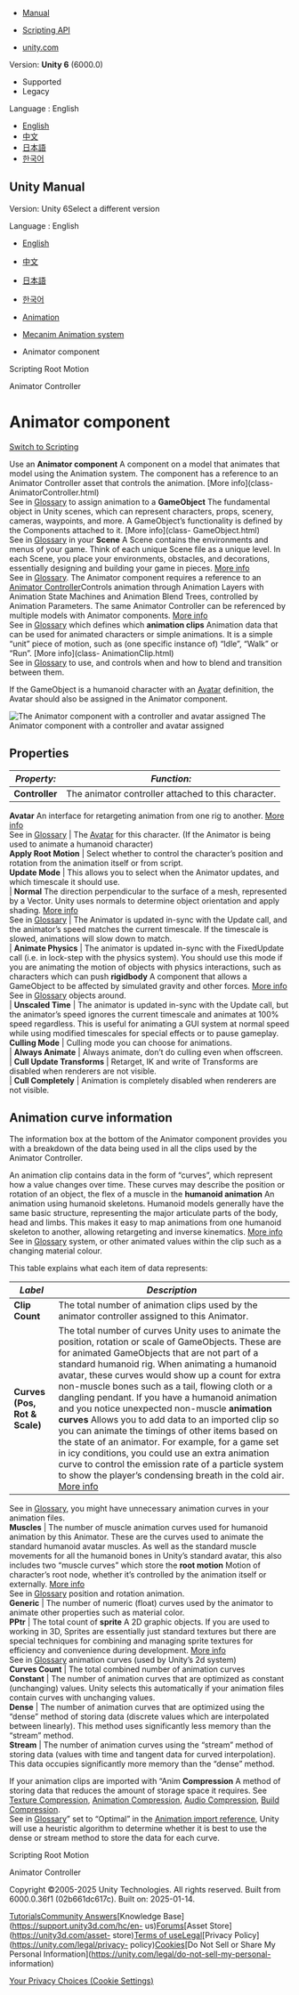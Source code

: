 [](https://docs.unity3d.com)

  * [Manual](../Manual/index.html)
  * [Scripting API](../ScriptReference/index.html)

  * [unity.com](https://unity.com/)

Version: **Unity 6** (6000.0)

  * Supported
  * Legacy

Language : English

  * [English](/Manual/class-Animator.html)
  * [中文](/cn/current/Manual/class-Animator.html)
  * [日本語](/ja/current/Manual/class-Animator.html)
  * [한국어](/kr/current/Manual/class-Animator.html)

[](https://docs.unity3d.com)

## Unity Manual

Version: Unity 6Select a different version

Language : English

  * [English](/Manual/class-Animator.html)
  * [中文](/cn/current/Manual/class-Animator.html)
  * [日本語](/ja/current/Manual/class-Animator.html)
  * [한국어](/kr/current/Manual/class-Animator.html)

  * [Animation](AnimationSection.html)
  * [Mecanim Animation system](AnimationOverview.html)
  * Animator component

[](ScriptingRootMotion.html)

Scripting Root Motion

[](class-AnimatorController.html)

Animator Controller

# Animator component

[Switch to Scripting](../ScriptReference/Animator.html "Go to Animator page in
the Scripting Reference")

Use an **Animator component** A component on a model that animates that model
using the Animation system. The component has a reference to an Animator
Controller asset that controls the animation. [More info](class-
AnimatorController.html)  
See in [Glossary](Glossary.html#AnimatorComponent) to assign animation to a
**GameObject** The fundamental object in Unity scenes, which can represent
characters, props, scenery, cameras, waypoints, and more. A GameObject’s
functionality is defined by the Components attached to it. [More info](class-
GameObject.html)  
See in [Glossary](Glossary.html#GameObject) in your **Scene** A Scene contains
the environments and menus of your game. Think of each unique Scene file as a
unique level. In each Scene, you place your environments, obstacles, and
decorations, essentially designing and building your game in pieces. [More
info](CreatingScenes.html)  
See in [Glossary](Glossary.html#Scene). The Animator component requires a
reference to an [Animator Controller](class-AnimatorController.html)Controls
animation through Animation Layers with Animation State Machines and Animation
Blend Trees, controlled by Animation Parameters. The same Animator Controller
can be referenced by multiple models with Animator components. [More
info](class-AnimatorController.html)  
See in [Glossary](Glossary.html#AnimatorController) which defines which
**animation clips** Animation data that can be used for animated characters or
simple animations. It is a simple “unit” piece of motion, such as (one
specific instance of) “Idle”, “Walk” or “Run”. [More info](class-
AnimationClip.html)  
See in [Glossary](Glossary.html#AnimationClip) to use, and controls when and
how to blend and transition between them.

If the GameObject is a humanoid character with an [Avatar](class-Avatar.html)
definition, the Avatar should also be assigned in the Animator component.

![The Animator component with a controller and avatar
assigned](../uploads/Main/MecanimAnimatorComponent.png) The Animator component
with a controller and avatar assigned

## Properties

**_Property:_** | **_Function:_**  
---|---  
**Controller** | The animator controller attached to this character.  
**Avatar** An interface for retargeting animation from one rig to another.
[More info](ConfiguringtheAvatar.html)  
See in [Glossary](Glossary.html#Avatar) | The [Avatar](class-Avatar.html) for this character. (If the Animator is being used to animate a humanoid character)  
**Apply Root Motion** | Select whether to control the character’s position and rotation from the animation itself or from script.  
**Update Mode** | This allows you to select when the Animator updates, and which timescale it should use.  
| **Normal** The direction perpendicular to the surface of a mesh, represented
by a Vector. Unity uses normals to determine object orientation and apply
shading. [More info](scripting-vectors.html)  
See in [Glossary](Glossary.html#Normal) | The Animator is updated in-sync with the Update call, and the animator’s speed matches the current timescale. If the timescale is slowed, animations will slow down to match.  
| **Animate Physics** | The animator is updated in-sync with the FixedUpdate call (i.e. in lock-step with the physics system). You should use this mode if you are animating the motion of objects with physics interactions, such as characters which can push **rigidbody** A component that allows a GameObject to be affected by simulated gravity and other forces. [More info](class-Rigidbody.html)  
See in [Glossary](Glossary.html#Rigidbody) objects around.  
| **Unscaled Time** | The animator is updated in-sync with the Update call, but the animator’s speed ignores the current timescale and animates at 100% speed regardless. This is useful for animating a GUI system at normal speed while using modified timescales for special effects or to pause gameplay.  
**Culling Mode** | Culling mode you can choose for animations.  
| **Always Animate** | Always animate, don’t do culling even when offscreen.  
| **Cull Update Transforms** | Retarget, IK and write of Transforms are disabled when renderers are not visible.  
| **Cull Completely** | Animation is completely disabled when renderers are not visible.  
  
## Animation curve information

The information box at the bottom of the Animator component provides you with
a breakdown of the data being used in all the clips used by the Animator
Controller.

An animation clip contains data in the form of “curves”, which represent how a
value changes over time. These curves may describe the position or rotation of
an object, the flex of a muscle in the **humanoid animation** An animation
using humanoid skeletons. Humanoid models generally have the same basic
structure, representing the major articulate parts of the body, head and
limbs. This makes it easy to map animations from one humanoid skeleton to
another, allowing retargeting and inverse kinematics. [More
info](ConfiguringtheAvatar.html)  
See in [Glossary](Glossary.html#Humanoidanimation) system, or other animated
values within the clip such as a changing material colour.

This table explains what each item of data represents:

**_Label_** | **_Description_**  
---|---  
**Clip Count** | The total number of animation clips used by the animator controller assigned to this Animator.  
**Curves (Pos, Rot & Scale)** | The total number of curves Unity uses to animate the position, rotation or scale of GameObjects. These are for animated GameObjects that are not part of a standard humanoid rig. When animating a humanoid avatar, these curves would show up a count for extra non-muscle bones such as a tail, flowing cloth or a dangling pendant. If you have a humanoid animation and you notice unexpected non-muscle **animation curves** Allows you to add data to an imported clip so you can animate the timings of other items based on the state of an animator. For example, for a game set in icy conditions, you could use an extra animation curve to control the emission rate of a particle system to show the player’s condensing breath in the cold air. [More info](AnimationCurvesOnImportedClips.html)  
See in [Glossary](Glossary.html#AnimationCurves), you might have unnecessary
animation curves in your animation files.  
**Muscles** | The number of muscle animation curves used for humanoid animation by this Animator. These are the curves used to animate the standard humanoid avatar muscles. As well as the standard muscle movements for all the humanoid bones in Unity’s standard avatar, this also includes two “muscle curves” which store the **root motion** Motion of character’s root node, whether it’s controlled by the animation itself or externally. [More info](RootMotion.html)  
See in [Glossary](Glossary.html#RootMotion) position and rotation animation.  
**Generic** | The number of numeric (float) curves used by the animator to animate other properties such as material color.  
**PPtr** | The total count of **sprite** A 2D graphic objects. If you are used to working in 3D, Sprites are essentially just standard textures but there are special techniques for combining and managing sprite textures for efficiency and convenience during development. [More info](sprite/sprite-landing.html)  
See in [Glossary](Glossary.html#Sprite) animation curves (used by Unity’s 2d
system)  
**Curves Count** | The total combined number of animation curves  
**Constant** | The number of animation curves that are optimized as constant (unchanging) values. Unity selects this automatically if your animation files contain curves with unchanging values.  
**Dense** | The number of animation curves that are optimized using the “dense” method of storing data (discrete values which are interpolated between linearly). This method uses significantly less memory than the “stream” method.  
**Stream** | The number of animation curves using the “stream” method of storing data (values with time and tangent data for curved interpolation). This data occupies significantly more memory than the “dense” method.  
  
If your animation clips are imported with “Anim **Compression** A method of
storing data that reduces the amount of storage space it requires. See
[Texture Compression](class-TextureImporterOverride), [Animation
Compression](class-AnimationClip.html#AssetProperties), [Audio
Compression](class-AudioClip.html), [Build
Compression](ReducingFilesize.html).  
See in [Glossary](Glossary.html#compression)” set to “Optimal” in the
[Animation import reference](class-AnimationClip.html), Unity will use a
heuristic algorithm to determine whether it is best to use the dense or stream
method to store the data for each curve.

[](ScriptingRootMotion.html)

Scripting Root Motion

[](class-AnimatorController.html)

Animator Controller

Copyright ©2005-2025 Unity Technologies. All rights reserved. Built from
6000.0.36f1 (02b661dc617c). Built on: 2025-01-14.

[Tutorials](https://learn.unity.com/)[Community
Answers](https://answers.unity3d.com)[Knowledge
Base](https://support.unity3d.com/hc/en-
us)[Forums](https://forum.unity3d.com)[Asset Store](https://unity3d.com/asset-
store)[Terms of
use](https://docs.unity3d.com/Manual/TermsOfUse.html)[Legal](https://unity.com/legal)[Privacy
Policy](https://unity.com/legal/privacy-
policy)[Cookies](https://unity.com/legal/cookie-policy)[Do Not Sell or Share
My Personal Information](https://unity.com/legal/do-not-sell-my-personal-
information)

[Your Privacy Choices (Cookie Settings)](javascript:void\(0\);)

